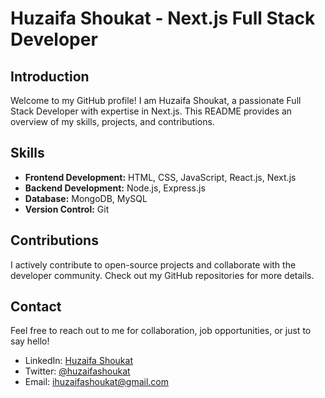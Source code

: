 # Huzaifa Shoukat - Next.js Full Stack Developer

## Introduction
Welcome to my GitHub profile! I am Huzaifa Shoukat, a passionate Full Stack Developer with expertise in Next.js. This README provides an overview of my skills, projects, and contributions.

## Skills
- **Frontend Development:** HTML, CSS, JavaScript, React.js, Next.js
- **Backend Development:** Node.js, Express.js
- **Database:** MongoDB, MySQL
- **Version Control:** Git

## Contributions
I actively contribute to open-source projects and collaborate with the developer community. Check out my GitHub repositories for more details.

## Contact
Feel free to reach out to me for collaboration, job opportunities, or just to say hello!

- LinkedIn: [Huzaifa Shoukat](https://www.linkedin.com/in/huzaifashoukat/)
- Twitter: [@huzaifashoukat](https://twitter.com/ihuzaifashoukat)
- Email: ihuzaifashoukat@gmail.com
